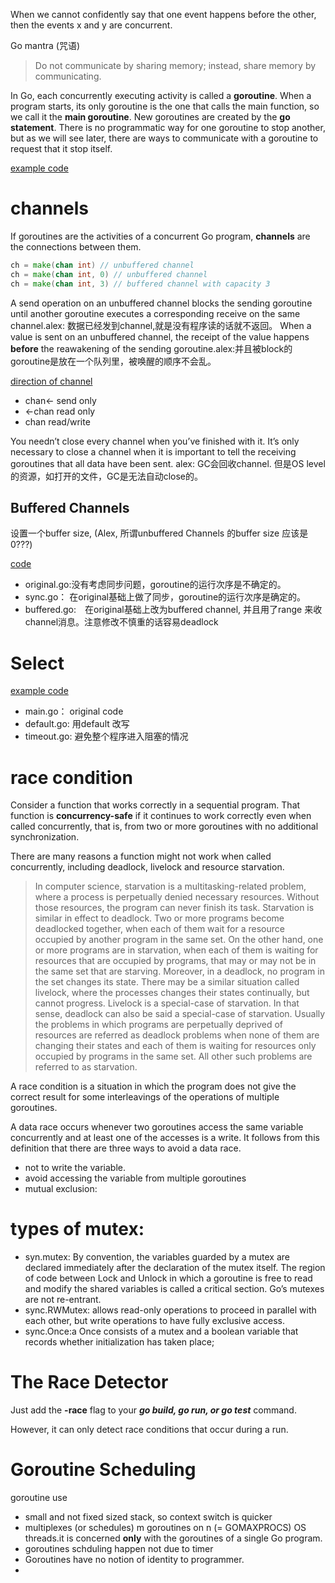 When we cannot confidently say that one event happens before the other, then the events x and y are concurrent.

Go mantra (咒语) 
> Do not communicate by sharing memory; instead, share memory by communicating.

In Go, each concurrently executing activity is called a **goroutine**. When a program starts, its only goroutine is the one that calls the main function, so we call it the **main goroutine**. New goroutines are created by the **go statement**. There is no programmatic way for one goroutine to stop another, but as we will see later, there are ways to communicate with a goroutine to request that it stop itself.

[example code](https://github.com/yc-alex-xu/go/blob/master/src/practise/goroutine/)

# channels
If goroutines are the activities of a concurrent Go program, **channels** are the connections between them.

```go
ch = make(chan int) // unbuffered channel
ch = make(chan int, 0) // unbuffered channel
ch = make(chan int, 3) // buffered channel with capacity 3
```
A send operation on an unbuffered channel blocks the sending goroutine until another goroutine executes a corresponding receive on the same channel.alex: 数据已经发到channel,就是没有程序读的话就不返回。 When a value is sent on an unbuffered channel, the receipt of the value happens **before** the reawakening of the sending goroutine.alex:并且被block的goroutine是放在一个队列里，被唤醒的顺序不会乱。

[direction of channel](../src/practise/channels/producerConsumer/main.go)
* chan<-  send only
* <-chan  read only
* chan    read/write
 
You needn’t close every channel when you’ve finished with it. It’s only necessary to close a channel when it is important to tell the receiving goroutines that all data have been sent. alex: GC会回收channel. 但是OS level的资源，如打开的文件，GC是无法自动close的。


## Buffered Channels
设置一个buffer size, (Alex, 所谓unbuffered Channels 的buffer size 应该是0???)

[code](https://github.com/yc-alex-xu/go/blob/master/src/practise/channels/)
* original.go:没有考虑同步问题，goroutine的运行次序是不确定的。
* sync.go： 在original基础上做了同步，goroutine的运行次序是确定的。
* buffered.go:　在original基础上改为buffered channel, 并且用了range 来收channel消息。注意修改不慎重的话容易deadlock

# Select
[example code](https://github.com/yc-alex-xu/go/tree/master/src/practise/select)
* main.go： original code
* default.go: 用default 改写
* timeout.go: 避免整个程序进入阻塞的情况
 

# race condition
Consider a function that works correctly in a sequential program. That function is **concurrency-safe** if it continues to work correctly even when called concurrently, that is, from two or more goroutines with no additional synchronization.

There are many reasons a function might not work when called concurrently, including  deadlock, livelock and resource starvation.
> In computer science, starvation is a multitasking-related problem, where a process is perpetually denied necessary resources. Without those resources, the program can never finish its task. Starvation is similar in effect to deadlock. Two or more programs become deadlocked together, when each of them wait for a resource occupied by another program in the same set. On the other hand, one or more programs are in starvation, when each of them is waiting for resources that are occupied by programs, that may or may not be in the same set that are starving. Moreover, in a deadlock, no program in the set changes its state. There may be a similar situation called livelock, where the processes changes their states continually, but cannot progress. Livelock is a special-case of starvation. In that sense, deadlock can also be said a special-case of starvation. Usually the problems in which programs are perpetually deprived of resources are referred as deadlock problems when none of them are changing their states and each of them is waiting for resources only occupied by programs in the same set. All other such problems are referred to as starvation.

A race condition is a situation in which the program does not give the correct result for some interleavings of the operations of multiple goroutines. 

A data race occurs whenever two goroutines access the same variable concurrently and at least one of the accesses is a write. It follows from this definition that there are three ways to avoid a data race.
* not to write the variable. 
* avoid accessing the variable from multiple goroutines
* mutual exclusion: 
 
# types of mutex:
* syn.mutex: By convention, the variables guarded by a mutex are declared immediately after the declaration of the mutex itself. The region of code between Lock and Unlock in which a goroutine is free  to read and modify the shared variables is called a critical section. Go’s mutexes are not re-entrant.
* sync.RWMutex: allows read-only operations to proceed in parallel with each other, but write operations to have fully exclusive access.
* sync.Once:a Once consists of a mutex and a boolean variable that records whether initialization has taken place;
  
# The Race Detector
Just add the **-race** flag to your ***go build, go run, or go test*** command. 

However, it can only detect race conditions that occur during a run.

# Goroutine Scheduling
goroutine use
* small and not fixed sized stack, so context switch is quicker
* multiplexes (or schedules) m goroutines on n (= GOMAXPROCS) OS threads.it is concerned **only** with the goroutines of a single Go program.
* goroutines schduling happen not due to timer
* Goroutines have no notion of identity to programmer.
* 

  
